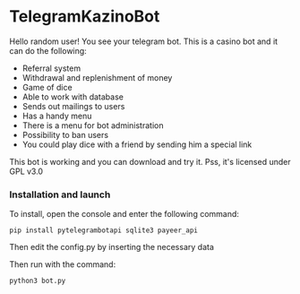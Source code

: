 # TelegramKazinoBot
Hello random user! You see your telegram bot. This is a casino bot and it can do the following:

* Referral system
* Withdrawal and replenishment of money
* Game of dice
* Able to work with database
* Sends out mailings to users
* Has a handy menu
* There is a menu for bot administration
* Possibility to ban users
* You could play dice with a friend by sending him a special link

This bot is working and you can download and try it. Pss, it's licensed under GPL v3.0
### Installation and launch
To install, open the console and enter the following command:

`pip install pytelegrambotapi sqlite3 payeer_api`

Then edit the config.py by inserting the necessary data

Then run with the command:

`python3 bot.py`
